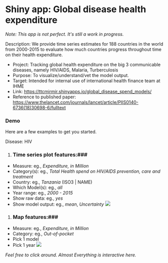 # Shiny app: Global disease health expenditure
*Note: This app is not perfect. It's still a work in progress.*

Description: We provide time series estimates for 188 countries in the world from 2000-2015 to evaluate how much countries progress throughout time on their health expenditure. 

 + Project: Tracking global health expenditure on the big 3 communicable diseases, namely HIV/AIDS, Malaria, Turberculosis
 + Purpose: To visualize/understand/vet the model output.
 + Target: Intended for internal use of international health finance team at IHME
 + Link: https://ttcmirmir.shinyapps.io/global_disease_spend_models/
 + Reference to published paper: https://www.thelancet.com/journals/lancet/article/PIIS0140-6736(18)30698-6/fulltext
  
### Demo
Here are a few examples to get you started.

Disease: HIV
1. ### Time series plot features:###
  + Measure: eg., _Expenditure, in Million_
  + Category(s): eg., _Total Health spend on HIV/AIDS prevention, care and treatment_
  + Country: eg., _Tanzania_ (ISO3 | NAME)
  + Which Model(s): eg., _all_
  + Year range: eg., _2000 - 2015_
  + Show raw data: eg., _yes_
  + Show model output: eg., _mean_, _Uncertainty_
![](time-series.gif)

1. ### Map features:###
  + Measure: eg., _Expenditure, in Million_
  + Category: eg., _Out-of-pocket_
  + Pick 1 model
  + Pick 1 year
![](map.gif)

 *Feel free to click around. Almost Everything is interactive here.*

